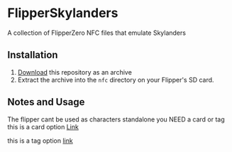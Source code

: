 # FlipperSkylanders
A collection of FlipperZero NFC files that emulate Skylanders

## Installation

1. [Download](https://github.com/sealldeveloper/FlipperSkylanders/archive/refs/heads/main.zip) this repository as an archive
2. Extract the archive into the `nfc` directory on your Flipper's SD card.

## Notes and Usage
The flipper cant be used as characters standalone you NEED a card or tag
this is a card option [Link](https://www.amazon.com/Changeable-Rewritable-13-56MHz-Mifare-Control/dp/B0895Y5LGT/ref=pd_lpo_d_sccl_3/137-2013210-4912647?pd_rd_w=xcTx0&content-id=amzn1.sym.4c8c52db-06f8-4e42-8e56-912796f2ea6c&pf_rd_p=4c8c52db-06f8-4e42-8e56-912796f2ea6c&pf_rd_r=4TPRVJ19N1M5KEEAQTV1&pd_rd_wg=vbZza&pd_rd_r=7c0a8ad9-efc8-434e-82ff-4f57208230d1&pd_rd_i=B0895Y5LGT&psc=1)

this is a tag option [link](https://www.amazon.com/Changeable-13-56mhz-Rewritable-Sector-Copier/dp/B0748DBKW2)
